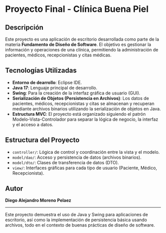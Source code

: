 # Proyecto Final - Clínica Buena Piel

## Descripción

Este proyecto es una aplicación de escritorio desarrollada como parte de la materia **Fundamento de Diseño de Software**. El objetivo es gestionar la información y operaciones de una clínica, permitiendo la administración de pacientes, médicos, recepcionistas y citas médicas.

## Tecnologías Utilizadas

- **Entorno de dearrollo**: Eclipse IDE.
- **Java 17**: Lenguaje principal de desarrollo.
- **Swing**: Para la creación de la interfaz gráfica de usuario (GUI).
- **Serialización de Objetos (Persistencia en Archivos)**: Los datos de pacientes, médicos, recepcionistas y citas se almacenan y recuperan mediante archivos binarios utilizando la serialización de objetos en Java.
- **Estructura MVC**: El proyecto está organizado siguiendo el patrón Modelo-Vista-Controlador para separar la lógica de negocio, la interfaz y el acceso a datos.

## Estructura del Proyecto

- `controller/`: Lógica de control y coordinación entre la vista y el modelo.
- `model/dao/`: Acceso y persistencia de datos (archivos binarios).
- `model/dto/`: Clases de transferencia de datos (DTO).
- `view/`: Interfaces gráficas para cada tipo de usuario (Paciente, Médico, Recepcionista).

## Autor

**Diego Alejandro Moreno Pelaez**

---

Este proyecto demuestra el uso de Java y Swing para aplicaciones de escritorio, así como la implementación de persistencia básica usando archivos, todo en el contexto de buenas prácticas de diseño de software.